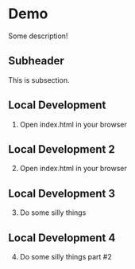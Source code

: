 # Demo

Some description!

## Subheader

This is subsection.

## Local Development

1. Open index.html in your browser

## Local Development 2

2. Open index.html in your browser

## Local Development 3

3. Do some silly things


## Local Development 4

4. Do some silly things part #2